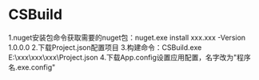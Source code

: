 # CSBuild
1.nuget安装包命令获取需要的nuget包：nuget.exe install xxx.xxx -Version 1.0.0.0
2.下载Project.json配置项目
3.构建命令：CSBuild.exe E:\xxx\xxx\xxx\Project.json
4.下载App.config设置应用配置，名字改为"程序名.exe.config"

